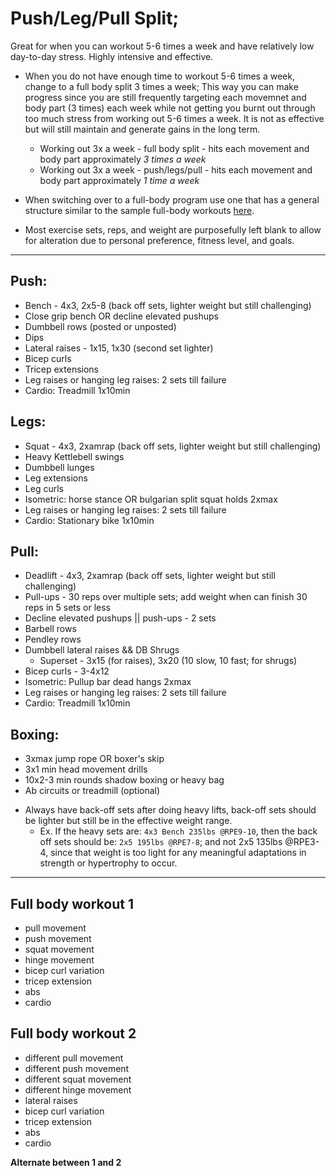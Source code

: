 # Push/Leg/Pull Split; 
Great for when you can workout 5-6 times a week and have relatively low day-to-day stress. Highly intensive and effective.

- When you do not have enough time to workout 5-6 times a week, change to a full body split 3 times a week; 
	This way you can make progress since you are still frequently targeting each movemnet and body part (3 times) each week while 
    not getting you burnt out through too much stress from working out 5-6 times a week. It is not as effective but will still maintain and
	generate gains in the long term.
	
	- Working out 3x a week - full body split - hits each movement and body part approximately *3 times a week*
	- Working out 3x a week - push/legs/pull - hits each movement and body part approximately *1 time a week*

 - When switching over to a full-body program use one that has a general structure similar to the sample full-body workouts [here](https://github.com/MuhammedAbu/Workout-Sample-Routine/blob/main/README.md#full-body-workout-1).

 - Most exercise sets, reps, and weight are purposefully left blank to allow for alteration due to personal preference, fitness level, and goals.

---
## Push:
- Bench  - 4x3, 2x5-8 (back off sets, lighter weight but still challenging)
- Close grip bench OR decline elevated pushups
- Dumbbell rows (posted or unposted)
- Dips 
- Lateral raises - 1x15, 1x30 (second set lighter)
- Bicep curls
- Tricep extensions
- Leg raises or hanging leg raises: 2 sets till failure
- Cardio: Treadmill 1x10min

## Legs:
- Squat - 4x3, 2xamrap (back off sets, lighter weight but still challenging)
- Heavy Kettlebell swings
- Dumbbell lunges
- Leg extensions
- Leg curls
- Isometric: horse stance OR bulgarian split squat holds 2xmax
- Leg raises or hanging leg raises: 2 sets till failure
- Cardio: Stationary bike 1x10min

## Pull:
- Deadlift - 4x3, 2xamrap (back off sets, lighter weight but still challenging)
- Pull-ups - 30 reps over multiple sets; add weight when can finish 30 reps in 5 sets or less 
- Decline elevated pushups || push-ups - 2 sets 
- Barbell rows        
- Pendley rows   
- Dumbbell lateral raises && DB Shrugs
	* Superset - 3x15 (for raises), 3x20 (10 slow, 10 fast; for shrugs) 		
- Bicep curls      - 3-4x12
- Isometric: Pullup bar dead hangs 2xmax
- Leg raises or hanging leg raises: 2 sets till failure
- Cardio: Treadmill 1x10min

## Boxing:
- 3xmax jump rope OR boxer's skip
- 3x1 min head movement drills
- 10x2-3 min rounds shadow boxing or heavy bag
- Ab circuits or treadmill (optional)

* Always have back-off sets after doing heavy lifts, back-off sets should be lighter but still be in the effective weight range.
	- Ex. If the heavy sets are: `4x3 Bench 235lbs @RPE9-10`, then the back off sets should be: `2x5 195lbs @RPE7-8`; and not 2x5 135lbs @RPE3-4, since that weight is too light for any meaningful adaptations in strength or hypertrophy to occur. 
	
---
## Full body workout 1 
- pull movement 
- push movement 
- squat movement 
- hinge movement  
- bicep curl variation
- tricep extension
- abs
- cardio

## Full body workout 2
- different pull movement 
- different push movement 
- different squat movement 
- different hinge movement 
- lateral raises 
- bicep curl variation
- tricep extension
- abs
- cardio

**Alternate between 1 and 2**
